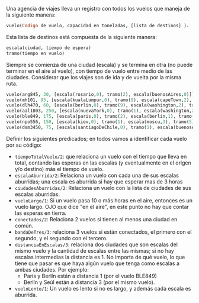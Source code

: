 Una agencia de viajes lleva un registro con todos los vuelos que maneja de la siguiente manera:

```prolog
vuelo(Codigo de vuelo, capacidad en toneladas, [lista de destinos] ).
```

Esta lista de destinos está compuesta de la siguiente manera:

```prolog
escala(ciudad, tiempo de espera)
tramo(tiempo en vuelo)
````

Siempre se comienza de una ciudad (escala) y se termina en otra (no puede terminar en el aire al vuelo),
con tiempo de vuelo entre medio de las ciudades. Considerar que los viajes son de ida y de vuelta por la
misma ruta.

```prolog
vuelo(arg845, 30, [escala(rosario,0), tramo(2), escala(buenosAires,0)]).
vuelo(mh101, 95, [escala(kualaLumpur,0), tramo(9), escala(capeTown,2), tramo(15), escala(buenosAires,0)]).
vuelo(dlh470, 60, [escala(berlin,0), tramo(9), escala(washington,2), tramo(2), escala(nuevaYork,0)]).
vuelo(aal1803, 250, [escala(nuevaYork,0), tramo(1), escala(washington,2),tramo(3), escala(ottawa,3), tramo(15), escala(londres,4), tramo(1), escala(paris,0)]).
vuelo(ble849, 175, [escala(paris,0), tramo(2), escala(berlin,1), tramo(3), escala(kiev,2), tramo(2), escala(moscu,4), tramo(5), escala(seul,2), tramo(3), escala(tokyo,0)]).
vuelo(npo556, 150, [escala(kiev,0), tramo(1), escala(moscu,3), tramo(5), escala(nuevaDelhi,6), tramo(2), escala(hongKong,4), tramo(2),escala(shanghai,5), tramo(3), escala(tokyo,0)]).
vuelo(dsm3450, 75, [escala(santiagoDeChile,0), tramo(1), escala(buenosAires,2), tramo(7), escala(washington,4), tramo(15), escala(berlin,3), tramo(15), escala(tokyo,0)]).
```

Definir los siguientes predicados; en todos vamos a identificar cada vuelo por su código:

* `tiempoTotalVuelo/2`: que  relaciona un vuelo con el tiempo que lleva en total, contando las esperas en
las escalas (y eventualmente en el origen y/o destino) más el tiempo de vuelo.
* `escalaAburrida/2`: Relaciona un vuelo con cada una de sus escalas aburridas; una escala es
aburrida si hay que esperar mas de 3 horas
* `ciudadesAburridas/2`: Relaciona un vuelo con la lista de ciudades de sus escalas aburridas.
* `vueloLargo/1`: Si un vuelo pasa 10 o más horas en el aire, entonces es un vuelo largo. OJO que dice "en el aire", en este punto no hay que contar las esperas en tierra.
* `conectados/2`: Relaciona 2 vuelos si tienen al menos una ciudad en común.
* `bandaDeTres/3`: relaciona 3 vuelos si están conectados, el primero con el segundo, y el segundo
con el tercero.
* `distanciaEnEscalas/3`: relaciona dos ciudades que son escalas del mismo vuelo y la cantidad de
escalas entre las mismas; si no hay escalas intermedias la distancia es 1. No importa de qué vuelo, lo que tiene que pasar es que haya algún vuelo que tenga como escalas a
ambas ciudades. Por ejemplo:
  * París y Berlín están a distancia 1 (por el vuelo BLE849)
  * Berlín y Seúl están a distancia 3 (por el mismo vuelo).
* `vueloLento/1`: Un vuelo es lento si no es largo, y además cada escala es aburrida.
